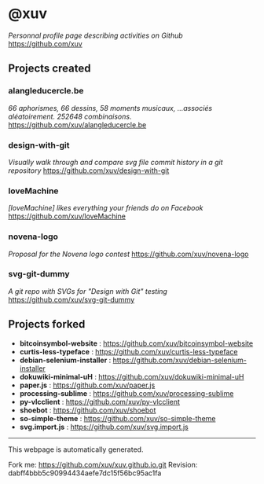 

# @xuv
_Personnal profile page describing activities on Github_
https://github.com/xuv

## Projects created

### alangleducercle.be
_66 aphorismes, 66 dessins, 58 moments musicaux, ...associés aléatoirement. 252648 combinaisons._
https://github.com/xuv/alangleducercle.be

### design-with-git
_Visually walk through and compare svg file commit history in a git repository_
https://github.com/xuv/design-with-git

### loveMachine
_[loveMachine] likes everything your friends do on Facebook_
https://github.com/xuv/loveMachine

### novena-logo
_Proposal for the Novena logo contest_
https://github.com/xuv/novena-logo

### svg-git-dummy
_A git repo with SVGs for "Design with Git" testing_
https://github.com/xuv/svg-git-dummy


## Projects forked

- **bitcoinsymbol-website** : https://github.com/xuv/bitcoinsymbol-website
- **curtis-less-typeface** : https://github.com/xuv/curtis-less-typeface
- **debian-selenium-installer** : https://github.com/xuv/debian-selenium-installer
- **dokuwiki-minimal-uH** : https://github.com/xuv/dokuwiki-minimal-uH
- **paper.js** : https://github.com/xuv/paper.js
- **processing-sublime** : https://github.com/xuv/processing-sublime
- **py-vlcclient** : https://github.com/xuv/py-vlcclient
- **shoebot** : https://github.com/xuv/shoebot
- **so-simple-theme** : https://github.com/xuv/so-simple-theme
- **svg.import.js** : https://github.com/xuv/svg.import.js

----
This webpage is automatically generated.

Fork me: https://github.com/xuv/xuv.github.io.git
Revision: dabff4bbb5c90994434aefe7dc15f56bc95ac1fa

